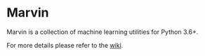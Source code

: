 # Marvin

Marvin is a collection of machine learning utilities for Python 3.6+.

For more details please refer to the [wiki](https://github.com/P403n1x87/marvin/wiki).
